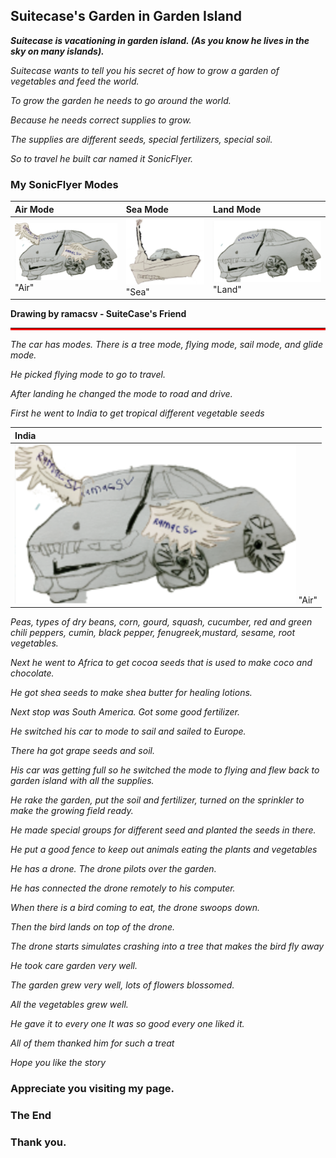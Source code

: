 

## Suitecase's Garden  in Garden Island

**_Suitecase is vacationing in garden island. (As you know he lives in the sky on many islands)._**


_Suitecase wants to tell you his secret of  how to grow a garden of vegetables and feed the world._

_To grow the garden he needs to go around the world._

_Because he needs correct supplies to grow._

_The supplies are different seeds, special fertilizers, special soil._

_So to travel he built car named it SonicFlyer._

### My SonicFlyer Modes


| Air Mode        | Sea Mode          | Land Mode |
|:-------------|:------------------|:------|
| ![alt](assets/images/airmode.svg) "Air" |![alt](assets/images/seamode1.svg) "Sea" | ![alt](assets/images/landmode.svg) "Land"|

<b>Drawing by ramacsv - SuiteCase's Friend</b>
<hr style="border-bottom:3px solid red">

_The car has modes. There is a tree mode, flying mode, sail mode, and glide mode._

_He picked flying mode to go to travel._

_After landing he changed the mode to road and drive._

_First he went to India to get tropical different  vegetable seeds_

| India        |
|:-------------|
| ![alt](assets/images/airmode.svg) "Air" |

_Peas, types of dry beans, corn, gourd, squash, cucumber, red and green chili peppers, cumin, black pepper, fenugreek,mustard, sesame, root vegetables._

_Next he went to Africa to get cocoa seeds that is used to make coco and chocolate._

_He got shea seeds to make shea butter for healing lotions._

_Next stop was South America. Got some good fertilizer._


_He switched his car to mode to sail and sailed to Europe._

_There ha got grape seeds and soil._

_His car was getting full so he switched the mode to flying and flew back to garden island with all the supplies._

_He rake the garden, put the soil and fertilizer, turned on the sprinkler to make the growing field ready._

_He made special groups for different seed and planted the seeds in there._

_He put a good fence to keep out animals eating the plants and vegetables_

_He has a drone. The drone pilots over the garden._

_He has connected the drone remotely to his computer._

_When  there is a bird coming to eat, the drone swoops down._

_Then the bird lands on top of the drone._

_The drone starts  simulates crashing into a tree that makes the bird fly away_

_He took care garden very well._

_The garden grew very well, lots of flowers blossomed._

_All the vegetables grew well._

_He gave it to every one It was so good every one  liked it._

_All of them thanked him for such a treat_

_Hope you like the story_

### Appreciate you visiting my page. 

### **The End**


### **Thank you.** 
